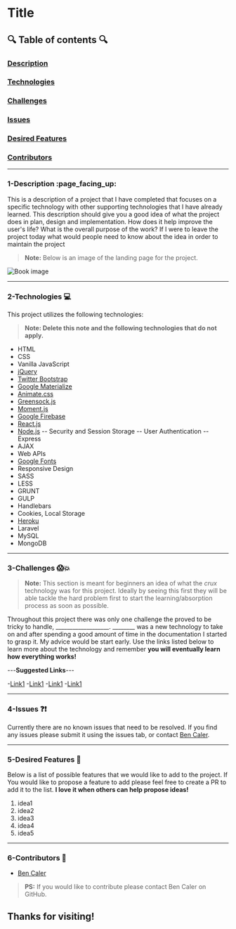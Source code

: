 <!-- This is a basic template for ReadMe files -->

# Title

  

## :mag: Table of contents :mag:

  

### [Description](#1-description-page_facing_up)
### [Technologies](#2-technologies-computer)
### [Challenges](#3-challenges-screamboom)
### [Issues](#4-issues-questionexclamation)
### [Desired Features](#5-desired-features-star2)
### [Contributors](#6-contributors-raised_hands)

 ---

### 1-Description :page\_facing\_up:

This is a description of a project that I have completed that focuses on a specific technology with other supporting technologies that I have already learned. This description should give you a good idea of what the project does in plan, design and implementation. How does it help improve the user's life? What is the overall purpose of the work? If I were to leave the project today what would people need to know about the idea in order to maintain the project

> **Note:** Below is an image of the landing page for the project.




![Book image](https://github.com/benwcaler/Basic-Portfolio-html_css/blob/master/images/2-sanddunes.jpg?raw=true)


---


### 2-Technologies  :computer:

  This project utilizes the following technologies:
  > **Note: Delete this note and the following technologies that do not apply.**


- HTML
- CSS
- Vanilla JavaScript
- [jQuery](https://jquery.com/)
- [Twitter Bootstrap](https://getbootstrap.com/)
- [Google Materialize](http://materializecss.com/)
- [Animate.css](https://daneden.github.io/animate.css/)
- [Greensock.js](https://greensock.com/)
- [Moment.js](https://momentjs.com/)
- [Google Firebase](https://firebase.google.com/)
- [React.js](https://reactjs.org/)
- [Node.js](https://nodejs.org/en/)
-- Security and Session Storage
-- User Authentication
-- Express
- AJAX
- Web APIs
- [Google Fonts](https://fonts.google.com/)
- Responsive Design
- SASS
- LESS
- GRUNT
- GULP
- Handlebars
- Cookies, Local Storage
- [Heroku](https://www.heroku.com/)
- Laravel
- MySQL
- MongoDB

---

### 3-Challenges :scream::boom:

> **Note:** This section is meant for beginners an idea of what the *crux* technology was for this project. Ideally by seeing this first they will be able tackle the hard problem first to start the learning/absorption process as soon as possible.

Throughout this project there was only one challenge the proved to be tricky to handle, ___________________. ________ was a new technology to take on and after spending a good amount of time in the documentation I started to grasp it. My advice would be start early. Use the links listed below to learn more about the technology and remember **you will eventually learn how everything works!**

---**Suggested Links**---

-[Link1]()
-[Link1]()
-[Link1]()
-[Link1]()

---

### 4-Issues :question::exclamation:

  Currently there are no known issues that need to be resolved. If you find any issues please submit it using the issues tab, or contact [Ben Caler](https://github.com/benwcaler/).

---

### 5-Desired Features :star2:

  Below is a list of possible features that we would like to add to the project. If You would like to propose a feature to add please feel free to create a PR to add it to the list. **I love it when others can help propose ideas!**

1.	idea1
2.	idea2
3.	idea3
4.	idea4
5.	idea5

---

### 6-Contributors :raised_hands:

- [Ben Caler](https://github.com/benwcaler/)

> **PS:** If you would like to contribute please contact Ben Caler on GitHub. 


## Thanks for visiting!